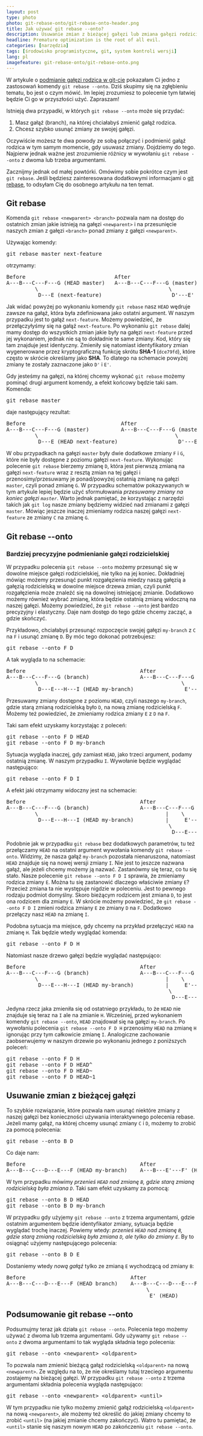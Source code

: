 ```yaml
---
layout: post
type: photo
photo: git-rebase-onto/git-rebase-onto-header.png
title: Jak używać git rebase --onto?
description: Usuwanie zmian z bieżącej gałęzi lub zmiana gałęzi rodzicielskiej
headline: Premature optimization is the root of all evil.
categories: [narzędzia]
tags: [środowisko programistyczne, git, system kontroli wersji]
lang: pl
imagefeature: git-rebase-onto/git-rebase-onto.png
---
```


W artykule o <a href="{{ site.baseurl }}/replace-parent-branch" title="Jak podmienić gałąź rodzica w git-cie?">podmianie gałęzi rodzica w git-cie</a> pokazałam Ci jedno z zastosowań komendy `git rebase --onto`. Dziś skupimy się na zgłębieniu tematu, bo jest o czym mówić. Im lepiej zrozumiesz to polecenie tym łatwiej będzie Ci go w przyszłości użyć. Zapraszam!

Istnieją dwa przypadki, w których `git rebase --onto` może się przydać:
1. Masz gałąź (branch), na której chciałabyś zmienić gałąź rodzica.
2. Chcesz szybko usunąć zmiany ze swojej gałęzi.

Oczywiście możesz te dwa powody ze sobą połączyć i podmienić gałąź rodzica w tym samym momencie, gdy usuwasz zmiany. Dojdziemy do tego. Najpierw jednak ważne jest zrozumienie różnicy w wywołaniu `git rebase --onto` z dwoma lub trzeba argumentami.

Zacznijmy jednak od małej powtórki. Omówimy sobie pokrótce czym jest `git rebase`. Jeśli będziesz zainteresowana dodatkowymi informacjami o <a href="{{ site.baseurl }}/git-rebase" title="Jak używać git rebase?">git rebase</a>, to odsyłam Cię do osobnego artykułu na ten temat.

## Git rebase

Komenda `git rebase <newparent> <branch>` pozwala nam na dostęp do ostatnich zmian jakie istnieją na gałęzi `<newparent>` i na przesunięcie naszych zmian z gałęzi `<branch>` ponad zmiany z gałęzi `<newparent>`.

Używając komendy:

<pre>
git rebase master next-feature
</pre>

otrzymamy:

<pre>
Before                            After
A---B---C---F---G (HEAD master)   A---B---C---F---G (master)
         \                                         \
          D---E (next-feature)                      D'---E' (HEAD next-feature)
</pre>

Jak widać powyżej po wykonaniu komendy `git rebase` nasz `HEAD` wędruje zawsze na gałąź, która była zdefiniowana jako ostatni argument. W naszym przypadku jest to gałąź `next-feature`. Możemy powiedzieć, że przełączyłyśmy się na gałąź `next-feature`. Po wykonaniu `git rebase` dalej mamy dostęp do wszystkich zmian jakie były na gałęzi `next-feature` przed jej wykonaniem, jednak nie są to dokładnie te same zmiany. Kod, który się tam znajduje jest identyczny. Zmieniły się natomiast identyfikatory zmian wygenerowane przez kryptograficzną funkcję skrótu **SHA-1** (`dce79fd`), które często w skrócie  określamy jako **SHA**. To dlatego na schemacie powyżej zmiany te zostały zaznaczone jako `D'` i `E'`.

Gdy jesteśmy na gałęzi, na której chcemy wykonać `git rebase` możemy pominąć drugi argument komendy, a efekt końcowy będzie taki sam. Komenda:

<pre>
git rebase master
</pre>

daje następujący rezultat:

<pre>
Before                              After
A---B---C---F---G (master)          A---B---C---F---G (master)
         \                                           \
          D---E (HEAD next-feature)                   D'---E' (HEAD next-feature)
</pre>

W obu przypadkach na gałęzi `master` były dwie dodatkowe zmiany `F` i `G`, które nie były dostępne z poziomu gałęzi `next-feature`. Wykonując polecenie `git rebase` bierzemy zmianę `D`, która jest pierwszą zmianą na gałęzi `next-feature` wraz z resztą zmian na tej gałęzi i przenosimy/przesuwamy je ponad/powyżej ostatnią zmianę na gałęzi `master`, czyli ponad zmianę `G`. W przypadku schematów pokazywanych w tym artykule lepiej będzie użyć sformułowania _przesuwamy zmiany na koniec gałęzi `master`_. Warto jednak pamiętać, że korzystając z narzędzi takich jak `git log` nasze zmiany będziemy widzieć nad zmianami z gałęzi `master`. Mówiąc jeszcze inaczej zmieniamy rodzica naszej gałęzi `next-feature` ze zmiany `C` na zmianę `G`.

## Git rebase --onto

### Bardziej precyzyjne podmienianie gałęzi rodzicielskiej

W przypadku polecenia `git rebase --onto` możemy przesunąć się w dowolne miejsce gałęzi rodzicielskiej, nie tylko na jej koniec. Dokładniej mówiąc możemy przesunąć punkt rozgałęzienia miedzy naszą gałęzią a gałęzią rodzicielską w dowolne miejsce drzewa zmian, czyli punkt rozgałęzienia może znaleźć się na dowolnej istniejącej zmianie. Dodatkowo możemy również wybrać zmianę, która będzie ostatnią zmianą widoczną na naszej gałęzi. Możemy powiedzieć, że `git rebase --onto` jest bardzo precyzyjny i elastyczny. Daje nam dostęp do tego gdzie chcemy zacząć, a gdzie skończyć.

Przykładowo, chciałabyś przesunąć rozpoczęcie swojej gałęzi `my-branch` z `C` na `F` i usunąć zmianę `D`. By móc tego dokonać potrzebujesz:

<pre>
git rebase --onto F D
</pre>

A tak wygląda to na schemacie:

<pre>
Before                                    After
A---B---C---F---G (branch)                A---B---C---F---G (branch)
         \                                             \
          D---E---H---I (HEAD my-branch)                E'---H' (HEAD my-branch)
</pre>

Przesuwamy zmiany dostępne z poziomu `HEAD`, czyli naszego `my-branch`, gdzie starą zmianą rodzicielską było `D`, na nową zmianę rodzicielską `F`.  Możemy też powiedzieć, że zmieniamy rodzica zmiany `E` z `D` na `F`.

Taki sam efekt uzyskamy korzystając z poleceń:

<pre>
git rebase --onto F D HEAD
git rebase --onto F D my-branch
</pre>

Sytuacja wygląda inaczej, gdy zamiast `HEAD`, jako trzeci argument, podamy ostatnią zmianę. W naszym przypadku `I`. Wywołanie będzie wyglądać następująco:

<pre>
git rebase --onto F D I
</pre>

A efekt jaki otrzymamy widoczny jest na schemacie:

<pre>
Before                                    After
A---B---C---F---G (branch)                A---B---C---F---G (branch)
         \                                        |    \
          D---E---H---I (HEAD my-branch)          |     E'---H'---I' (HEAD)
                                                   \
                                                    D---E---H---I (my-branch)
</pre>

Podobnie jak w przypadku `git rebase` bez dodatkowych parametrów, tu też przełączamy `HEAD` na ostatni argument wywołania komendy `git rebase --onto`. Widzimy, że nasza gałąź `my-branch` pozostała nienaruszona, natomiast `HEAD` znajduje się na nowej wersji zmiany `I`. Nie jest to jeszcze nazwana gałąź, ale jeżeli chcemy możemy ją nazwać. Zastanówmy się teraz, co tu się stało. Nasze polecenie `git rebase --onto F D I` sprawia, że zmieniamy rodzica zmiany `E`. Można tu się zastanowić dlaczego właściwie zmiany `E`? Przecież zmiana ta nie występuje nigdzie w poleceniu. Jest to pewnego rodzaju podmiot domyślny. Skoro bieżącym rodzicem jest zmiana `D`, to jest ona rodzicem dla zmiany `E`. W skrócie możemy powiedzieć, że `git rebase --onto F D I` zmieni rodzica zmiany `E` ze zmiany `D` na `F`. Dodatkowo przełączy nasz `HEAD` na zmianę `I`.

Podobna sytuacja ma miejsce, gdy chcemy na przykład przełączyć `HEAD` na zmianę `H`. Tak będzie wtedy wyglądać komenda:

<pre>
git rebase --onto F D H
</pre>

Natomiast nasze drzewo gałęzi będzie wyglądać następująco:

<pre>
Before                                    After
A---B---C---F---G (branch)                A---B---C---F---G (branch)
         \                                        |    \
          D---E---H---I (HEAD my-branch)          |     E'---H' (HEAD)
                                                   \
                                                    D---E---H---I (my-branch)
</pre>

Jedyna rzecz jaka zmieniła się od ostatniego przykładu, to że `HEAD` nie znajduje się teraz na `I` ale na zmianie `H`. Wcześniej, przed wykonaniem komendy `git rebase --onto`, `HEAD` znajdował się na gałęzi `my-branch`. Po wywołaniu polecenia `git rebase --onto F D H` przenosimy `HEAD` na zmianę `H` ignorując przy tym całkowicie zmianę `I`. Analogiczne zachowanie zaobserwujemy w naszym drzewie po wykonaniu jednego z poniższych poleceń:

<pre>
git rebase --onto F D H
git rebase --onto F D HEAD^
git rebase --onto F D HEAD~
git rebase --onto F D HEAD~1
</pre>

## Usuwanie zmian z bieżącej gałęzi

To szybkie rozwiązanie, które pozwala nam usunąć niektóre zmiany z naszej gałęzi bez konieczności używania interaktywnego polecenia rebase. Jeżeli mamy gałąź, na której chcemy usunąć zmiany `C` i `D`, możemy to zrobić za pomocą polecenia:

<pre>
git rebase --onto B D
</pre>

Co daje nam:

<pre>
Before                                    After
A---B---C---D---E---F (HEAD my-branch)    A---B---E'---F' (HEAD)
</pre>

W tym przypadku mówimy _przenieś `HEAD` nad zmianę `B`, gdzie starą zmianą rodzicielską była zmiana `D`_. Taki sam efekt uzyskamy za pomocą:

<pre>
git rebase --onto B D HEAD
git rebase --onto B D my-branch
</pre>

W przypadku gdy użyjemy `git rebase --onto` z trzema argumentami, gdzie ostatnim argumentem będzie identyfikator zmiany, sytuacja będzie wyglądać trochę inaczej. Powiemy wtedy: _przenieś `HEAD` nad zmianę `B`, gdzie starą zmianą rodzicielską była zmiana `D`, ale tylko do zmiany `E`_. By to osiągnąć użyjemy następującego polecenia:

<pre>
git rebase --onto B D E
</pre>

Dostaniemy wtedy _nową gałąź_ tylko ze zmianą `E` wychodzącą od zmiany `B`:

<pre>
Before                                 After
A---B---C---D---E---F (HEAD branch)    A---B---C---D---E---F (branch)
                                            \
                                             E' (HEAD)
</pre>

## Podsumowanie git rebase --onto

Podsumujmy teraz jak działa `git rebase --onto`. Polecenia tego możemy używać z dwoma lub trzema argumentami. Gdy używamy `git rebase --onto` z dwoma argumentami to tak wygląda składnia tego polecenia:

<pre>
git rebase --onto &lt;newparent&gt; &lt;oldparent&gt;
</pre>

To pozwala nam zmienić bieżącą gałąź rodzicielską `<oldparent>` na nową `<newparent>`. Ze względu na to, że nie określamy tutaj trzeciego argumentu zostajemy na bieżącej gałęzi. W przypadku `git rebase --onto` z trzema argumentami składnia polecenia wygląda następująco:

<pre>
git rebase --onto &lt;newparent&gt; &lt;oldparent> &lt;until&gt;
</pre>

W tym przypadku nie tylko możemy zmienić gałąź rodzicielską `<oldparent>` na nową `<newparent>`, ale możemy też określić do jakiej zmiany chcemy to zrobić `<until>` (na jakiej zmianie chcemy zakończyć). Watro tu pamiętać, że `<until>` stanie się naszym nowym `HEAD` po zakończeniu `git rebase --onto`.

